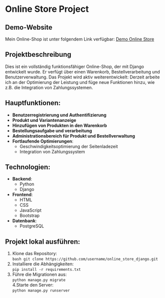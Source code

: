 # Online Store Project
## Demo-Website
Mein Online-Shop ist unter folgendem Link verfügbar: [Demo Online Store](https://healthyshopua.com) 
## Projektbeschreibung
Dies ist ein vollständig funktionsfähiger Online-Shop, der mit Django entwickelt wurde. Er verfügt über einen Warenkorb, Bestellverarbeitung und Benutzerverwaltung. Das Projekt wird aktiv weiterentwickelt: Derzeit arbeite ich an der Optimierung der Leistung und füge neue Funktionen hinzu, wie z.B. die Integration von Zahlungssystemen.
## Hauptfunktionen: 
- **Benutzerregistrierung und Authentifizierung**
- **Produkt und Variantenanzeige**
- **Hinzufügen von Produkten in den Warenkorb**
- **Bestellungsaufgabe und verarbeitung**
- **Administrationsbereich für Produkt und Bestellverwaltung**
- **Fortlaufende Optimierungen**:
  - Geschwindigkeitsoptimierung der Seitenladezeit
  - Integration von Zahlungssystem
## Technologien:
- **Backend**:
  - Python
  - Django
- **Frontend**:
  - HTML
  - CSS
  - JavaScript
  - Bootstrap
- **Datenbank**:
  - PostgreSQL 
## Projekt lokal ausführen: 
1. Klone das Repository:  
```bash git clone https://github.com/username/online_store_django.git```  
2. Installiere die Abhängigkeiten:  
```pip install -r requirements.txt```  
3. Führe die Migrationen aus:  
```python manage.py migrate```  
4.Starte den Server:  
```python manage.py runserver```  

